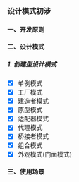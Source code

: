 ### 设计模式初涉

#### 一、开发原则

#### 二、设计模式
##### 1. 创建型设计模式
- [x] 单例模式
- [x] 工厂模式
- [x] 建造者模式
- [x] 原型模式
- [x] 适配器模式
- [x] 代理模式
- [x] 桥接者模式
- [x] 组合模式
- [x] 外观模式(门面模式)
#### 三、使用场景